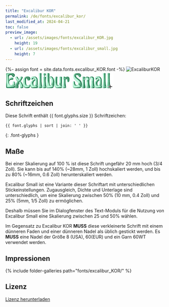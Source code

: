 ```yaml
---
title: "Excalibur KOR"
permalink: /de/fonts/excalibur_kor/
last_modified_at: 2024-04-21
toc: false
preview_image:
  - url: /assets/images/fonts/excalibur_KOR.jpg
    height: 19
  - url: /assets/images/fonts/excalibur_small.jpg
    height: 7
---
```

{%- assign font = site.data.fonts.excalibur_KOR.font -%}
![ExcaliburKOR](/assets/images/fonts/excalibur_KOR.jpg)
![Excalibursmall](/assets/images/fonts/excalibur_small.jpg)


## Schriftzeichen

Diese Schrift enthält  {{ font.glyphs.size }} Schriftzeichen:

```
{{ font.glyphs | sort | join: ' ' }}
```
{: .font-glyphs }


## Maße

Bei einer Skalierung auf 100 % ist diese Schrift ungefähr 20 mm hoch (3/4 Zoll).
Sie kann bis auf 140% (~28mm, 1 Zoll) hochskaliert werden, und bis zu 80% (~16mm, 0.6 Zoll) herunterskaliert werden.

Excalibur Small ist eine Variante dieser Schriftart mit unterschiedlichen Stickeinstellungen. Zugausgleich, Dichte und Unterlage sind unterschiedlich, um eine Skalierung zwischen 50% (10 mm, 0.4 Zoll) und 25% (5mm, 1/5 Zoll) zu ermöglichen.

Deshalb müssen Sie im Dialogfenster des Text-Moduls für die Nutzung von Excalibur Small  eine Skalierung zwischen 25 und 50% wählen.

Im Gegensatz zu Excalibur KOR **MUSS** diese verkleinerte Schrift mit einem dünneren Faden und einer dünneren Nadel als üblich gestickt werden. Es **MUSS** eine Nadel der Größe 8 (USA), 60(EUR) und ein Garn 60WT verwendet werden.


## Impressionen

{% include folder-galleries path="fonts/excalibur_KOR/" %}


## Lizenz

[Lizenz herunterladen](https://github.com/inkstitch/inkstitch/tree/main/fonts/excalibur_KOR/LICENSE)
